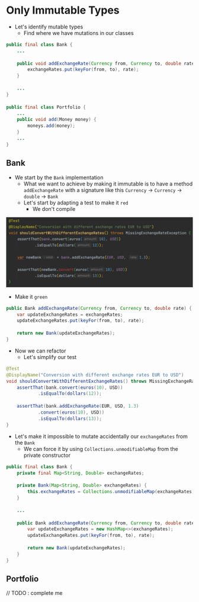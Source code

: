 # Only Immutable Types
- Let's identify mutable types
  - Find where we have mutations in our classes

```java
public final class Bank {
    ...
    
    public void addExchangeRate(Currency from, Currency to, double rate) {
        exchangeRates.put(keyFor(from, to), rate);
    }

    ...
}

public final class Portfolio {
    ...
    public void add(Money money) {
        moneys.add(money);
    }
    ...
}
```

## Bank
- We start by the `Bank` implementation
  - What we want to achieve by making it immutable is to have a method `addExchangeRate` with a signature like this `Currency` -> `Currency` -> `double` -> `Bank`
  - Let's start by adapting a test to make it `red`
    - We don't compile

![Failure from Bank](img/immutable-types-bank.png)

- Make it `green`
```java
public Bank addExchangeRate(Currency from, Currency to, double rate) {
    var updateExchangeRates = exchangeRates;
    updateExchangeRates.put(keyFor(from, to), rate);

    return new Bank(updateExchangeRates);
}
```
- Now we can refactor
  - Let's simplify our test
```java
@Test
@DisplayName("Conversion with different exchange rates EUR to USD")
void shouldConvertWithDifferentExchangeRates() throws MissingExchangeRateException {
    assertThat(bank.convert(euros(10), USD))
            .isEqualTo(dollars(12));

    assertThat(bank.addExchangeRate(EUR, USD, 1.3)
            .convert(euros(10), USD))
            .isEqualTo(dollars(13));
}
```
- Let's make it impossible to mutate accidentally our `exchangeRates` from the `Bank`
  - We can force it by using `Collections.unmodifiableMap` from the private constructor
```java
public final class Bank {
    private final Map<String, Double> exchangeRates;

    private Bank(Map<String, Double> exchangeRates) {
        this.exchangeRates = Collections.unmodifiableMap(exchangeRates);
    }

    ...

    public Bank addExchangeRate(Currency from, Currency to, double rate) {
        var updateExchangeRates = new HashMap<>(exchangeRates);
        updateExchangeRates.put(keyFor(from, to), rate);

        return new Bank(updateExchangeRates);
    }
}
```

## Portfolio
// TODO : complete me